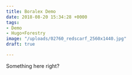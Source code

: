 ```yaml
---
title: Boralex Demo
date: 2018-08-20 15:34:28 +0000
tags:
- Demo
- Hugo+Forestry
image: "/uploads/02760_redscarf_2560x1440.jpg"
draft: true

---
```

Something here right?
